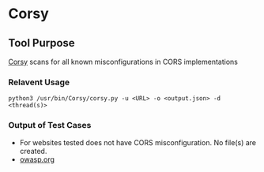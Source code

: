 # Corsy

## Tool Purpose
[Corsy](https://github.com/s0md3v/Corsy) scans for all known misconfigurations in CORS implementations

### Relavent Usage
```
python3 /usr/bin/Corsy/corsy.py -u <URL> -o <output.json> -d <thread(s)>
```

### Output of Test Cases
- For websites tested does not have CORS misconfiguration. No file(s) are created.
- [owasp.org](owasp.org_corsy.json)
